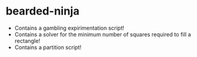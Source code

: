 bearded-ninja
=============

- Contains a gambling expirimentation script!
- Contains a solver for the minimum number of squares required to fill a rectangle!
- Contains a partition script!
